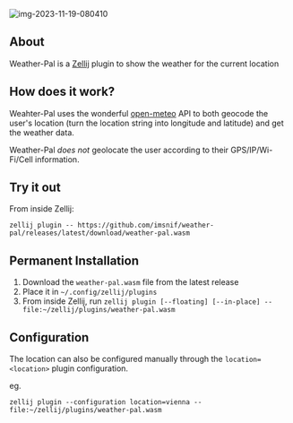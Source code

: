 ![img-2023-11-19-080410](https://github.com/imsnif/weather-pal/assets/795598/52f2d2e5-b9b8-4cf2-ab5e-c2554db71741)


## About

Weather-Pal is a [Zellij](https://github.com/zellij-org/zellij) plugin to show the weather for the current location

## How does it work?
Weahter-Pal uses the wonderful [open-meteo](https://open-meteo.com) API to both geocode the user's location (turn the location string into longitude and latitude) and get the weather data.

Weather-Pal *does not* geolocate the user according to their GPS/IP/Wi-Fi/Cell information.

## Try it out 
From inside Zellij:

```
zellij plugin -- https://github.com/imsnif/weather-pal/releases/latest/download/weather-pal.wasm
```

## Permanent Installation
1. Download the `weather-pal.wasm` file from the latest release
2. Place it in `~/.config/zellij/plugins`
3. From inside Zellij, run `zellij plugin [--floating] [--in-place] -- file:~/zellij/plugins/weather-pal.wasm`

## Configuration
The location can also be configured manually through the `location=<location>` plugin configuration.

eg.
```
zellij plugin --configuration location=vienna -- file:~/zellij/plugins/weather-pal.wasm
```
